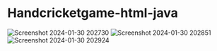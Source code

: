 # Handcricketgame-html-java
![Screenshot 2024-01-30 202730](https://github.com/Akashperumal1/Handcricketgame-html-java/assets/112136599/f170c099-d46d-4cd1-9aa8-82742183e092)
![Screenshot 2024-01-30 202851](https://github.com/Akashperumal1/Handcricketgame-html-java/assets/112136599/acb85ce8-bdee-4498-a7fa-b7c9cc79b63e)
![Screenshot 2024-01-30 202924](https://github.com/Akashperumal1/Handcricketgame-html-java/assets/112136599/89e33bb9-617e-4827-89f3-ca7c42667e6e)
